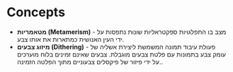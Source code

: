 # Concepts

* **מטאמריות (Metamerism)** - מצב בו התפלגויות ספקטראליות שונות נתפסות על ידי העין האנושית כמתארות את אותו צבע. 
* **מיזוג צבעים (Dithering)** - פעולת עיבוד תמונה המשמשת ליצירת אשליה של עומק צבע בתמונות עם פלטת צבעים מוגבלת. צבעים שאינם זמינים בלוח מוערכים על ידי פיזור של פיקסלים צבעוניים מתוך הפלטה הזמינה.. 
